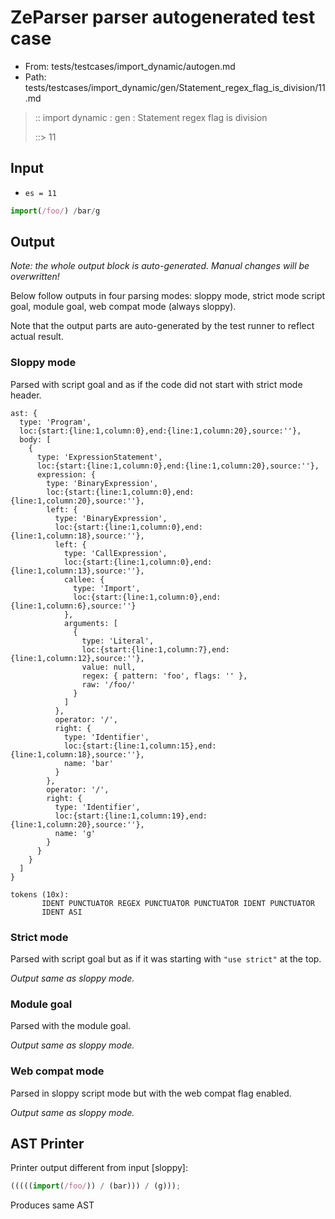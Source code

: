 # ZeParser parser autogenerated test case

- From: tests/testcases/import_dynamic/autogen.md
- Path: tests/testcases/import_dynamic/gen/Statement_regex_flag_is_division/11.md

> :: import dynamic : gen : Statement regex flag is division
>
> ::> 11

## Input

- `es = 11`

`````js
import(/foo/) /bar/g
`````

## Output

_Note: the whole output block is auto-generated. Manual changes will be overwritten!_

Below follow outputs in four parsing modes: sloppy mode, strict mode script goal, module goal, web compat mode (always sloppy).

Note that the output parts are auto-generated by the test runner to reflect actual result.

### Sloppy mode

Parsed with script goal and as if the code did not start with strict mode header.

`````
ast: {
  type: 'Program',
  loc:{start:{line:1,column:0},end:{line:1,column:20},source:''},
  body: [
    {
      type: 'ExpressionStatement',
      loc:{start:{line:1,column:0},end:{line:1,column:20},source:''},
      expression: {
        type: 'BinaryExpression',
        loc:{start:{line:1,column:0},end:{line:1,column:20},source:''},
        left: {
          type: 'BinaryExpression',
          loc:{start:{line:1,column:0},end:{line:1,column:18},source:''},
          left: {
            type: 'CallExpression',
            loc:{start:{line:1,column:0},end:{line:1,column:13},source:''},
            callee: {
              type: 'Import',
              loc:{start:{line:1,column:0},end:{line:1,column:6},source:''}
            },
            arguments: [
              {
                type: 'Literal',
                loc:{start:{line:1,column:7},end:{line:1,column:12},source:''},
                value: null,
                regex: { pattern: 'foo', flags: '' },
                raw: '/foo/'
              }
            ]
          },
          operator: '/',
          right: {
            type: 'Identifier',
            loc:{start:{line:1,column:15},end:{line:1,column:18},source:''},
            name: 'bar'
          }
        },
        operator: '/',
        right: {
          type: 'Identifier',
          loc:{start:{line:1,column:19},end:{line:1,column:20},source:''},
          name: 'g'
        }
      }
    }
  ]
}

tokens (10x):
       IDENT PUNCTUATOR REGEX PUNCTUATOR PUNCTUATOR IDENT PUNCTUATOR
       IDENT ASI
`````

### Strict mode

Parsed with script goal but as if it was starting with `"use strict"` at the top.

_Output same as sloppy mode._

### Module goal

Parsed with the module goal.

_Output same as sloppy mode._

### Web compat mode

Parsed in sloppy script mode but with the web compat flag enabled.

_Output same as sloppy mode._

## AST Printer

Printer output different from input [sloppy]:

````js
(((((import(/foo/)) / (bar))) / (g)));
````

Produces same AST
